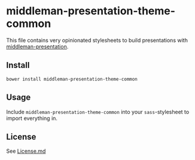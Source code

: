 # middleman-presentation-theme-common

This file contains very opinionated stylesheets to build presentations with
[middleman-presentation](https://github.com/maxmeyer/middleman-presentation).

## Install

```shell
bower install middleman-presentation-theme-common
```

## Usage

Include `middleman-presentation-theme-common` into your `sass`-stylesheet to
import everything in.

## License

See [License.md](License.md)
